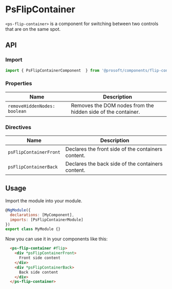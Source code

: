 # PsFlipContainer
`<ps-flip-container>` is a component for switching between two controls that are on the same spot.

## API
### Import
```javascript
import { PsFlipContainerComponent  } from '@prosoft/components/flip-container'
```

### Properties
| Name                              | Description
| --------------------------------- | -------------
| `removeHiddenNodes: boolean`      | Removes the DOM nodes from the hidden side of the container.

### Directives
| Name                              | Description
| --------------------------------- | -------------
| `psFlipContainerFront`            | Declares the front side of the containers content.
| `psFlipContainerBack`             | Declares the back side of the containers content.

## Usage
Import the module into your module. 

```javascript
@NgModule({
  declarations: [MyComponent],
  imports: [PsFlipContainerModule]
})
export class MyModule {}
```

Now you can use it in your components like this:

```html
  <ps-flip-container #flip>
    <div *psFlipContainerFront>
      Front side content
    </div>
    <div *psFlipContainerBack>
      Back side content
    </div>
  </ps-flip-container>
```
